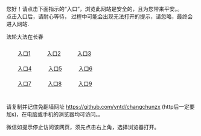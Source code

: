 您好！请点击下面指示的“入口”，浏览此网站是安全的，且为您带来平安。。 <br/>
点击入口后，请耐心等待， 过程中可能会出现无法打开的提示，请忽略，最终会进入网站. </br>

法轮大法在长春<br/>
<div style="padding:10px"><a style="margin:20px" target="_blank" href="https://d3dfykd36xnosl.cloudfront.net/2Qpsp?fobsehyu" id="ccLink1" rel="nofollow">入口1</a> <a target="_blank" style="margin:20px" href="https://d3hkhcutrk1gtn.cloudfront.net/2Qpsp?sykkgf" id="ccLink2" rel="nofollow">入口2</a> <a style="margin:20px" target="_blank" href="https://d1txg8d3u8v4qx.cloudfront.net/2Qpsp?tshzsudz" id="ccLink3" rel="nofollow">入口3</a></div>

<div style="padding:10px" ><a style="margin:20px" target="_blank" href="https://d3dfykd36xnosl.cloudfront.net/2Qpsp?fobsehyu" id="ccLink4" rel="nofollow">入口4</a> <a style="margin:20px" href="https://d3hkhcutrk1gtn.cloudfront.net/2Qpsp?sykkgf" target="_blank" id="ccLink5" rel="nofollow">入口5</a> <a style="margin:20px" href="https://d1txg8d3u8v4qx.cloudfront.net/2Qpsp?tshzsudz" target="_blank" id="ccLink6" rel="nofollow">入口6</a></div>

<div style="padding:10px"><a style="margin:20px" target="_blank" href="https://d3dfykd36xnosl.cloudfront.net/2Qpsp?fobsehyu" id="ccLink7" rel="nofollow">入口7</a> <a style="margin:20px" href="https://d3hkhcutrk1gtn.cloudfront.net/2Qpsp?sykkgf" target="_blank" id="ccLink8" rel="nofollow">入口8</a> <a style="margin:20px" target="_blank" href="https://d1txg8d3u8v4qx.cloudfront.net/2Qpsp?tshzsudz" id="ccLink9" rel="nofollow">入口9</a></div>

<br/>



请复制并记住免翻墙网址 https://github.com/yntd/changchunzx (http后一定要加s)，在电脑或手机的浏览器均可访问。。<br/>

微信如提示停止访问该网页，须先点击右上角，选择浏览器打开。
